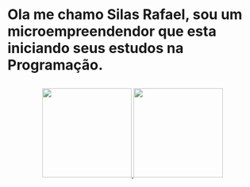 ### <h1> Ola me chamo Silas Rafael, sou um microempreendendor que esta iniciando seus estudos na Programação. </h1>

##

<div align="center">
  <a href="https://github.com/SilasRSSimoes">
  <img height="180em" src="https://github-readme-stats.vercel.app/api?username=SilasRSSimoes&show_icons=true&theme=dark&include_all_commits=true&count_private=true"/>
  <img height="180em" src="https://github-readme-stats.vercel.app/api/top-langs/?username=SilasRSSimoes&layout=compact&langs_count=7&theme=dark"/>
</div>

<!--
**SilasRSSimoes/SilasRSSimoes** is a ✨ _special_ ✨ repository because its `README.md` (this file) appears on your GitHub profile.

Here are some ideas to get you started:

- 🔭 I’m currently working on ...
- 🌱 I’m currently learning ...
- 👯 I’m looking to collaborate on ...
- 🤔 I’m looking for help with ...
- 💬 Ask me about ...
- 📫 How to reach me: ...
- 😄 Pronouns: ...
- ⚡ Fun fact: ...
-->
